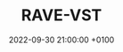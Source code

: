 ---
layout: post
title:  "RAVE-VST"
date:   2022-09-30 21:00:00 +0100
categories: ai;code
img: ravevst.png
preview: "A VST interface for the RAVE generative model"
direct-url: https://github.com/acids-ircam/rave_vst
---